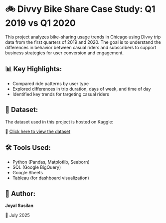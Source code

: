 # 🚲 Divvy Bike Share Case Study: Q1 2019 vs Q1 2020

This project analyzes bike-sharing usage trends in Chicago using Divvy trip data from the first quarters of 2019 and 2020. The goal is to understand the differences in behavior between casual riders and subscribers to support business strategies for user conversion and engagement.

## 📊 Key Highlights:
- Compared ride patterns by user type
- Explored differences in trip duration, days of week, and time of day
- Identified key trends for targeting casual riders

## 📁 Dataset:
The dataset used in this project is hosted on Kaggle:

🔗 [Click here to view the dataset](https://www.kaggle.com/datasets/joyalsusilan/divvy-bike-trips-q1-20192020)

## 🛠️ Tools Used:
- Python (Pandas, Matplotlib, Seaborn)
- SQL (Google BigQuery)
- Google Sheets
- Tableau (for dashboard visualization)

## 📌 Author:
**Joyal Susilan**

📅 July 2025



